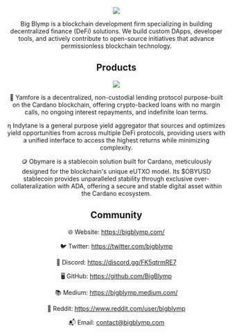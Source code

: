 <div align="center">
  <img src="https://github.com/user-attachments/assets/0fddb3e8-ade7-4245-97ca-8a584e197e0f"/> 

</div>
<div align="center">
<p>Big Blymp is a blockchain development firm specializing in building decentralized finance (DeFi) solutions. We build custom DApps, developer tools, and actively contribute to open-source initiatives that advance permissionless blockchain technology.</p>

## Products
 <img src="https://github.com/user-attachments/assets/3c6cc16a-4456-4c1b-876e-a98ce13d9f05"/>



<div align="center" >  

🍠 Yamfore is a decentralized, non-custodial lending protocol purpose-built on the Cardano blockchain, offering crypto-backed loans with no margin calls, no ongoing interest repayments, and indefinite loan terms.

η Indytane is a general purpose yield aggregator that sources and optimizes yield opportunities from across multiple DeFi protocols, providing users with a unified interface to access the highest returns while minimizing complexity.

🪙 Obymare is a stablecoin solution built for Cardano, meticulously designed for the blockchain's unique eUTXO model. Its $OBYUSD stablecoin provides unparalleled stability through exclusive over-collateralization with ADA, offering a secure and stable digital asset within the Cardano ecosystem.

</div>

## Community

 🌐 Website: https://bigblymp.com/

 🐦 Twitter: https://twitter.com/bigblymp

 💬 Discord: https://discord.gg/FK5qtrmRE7

 🖥️ GitHub: https://github.com/BigBlymp

 📚 Medium: https://bigblymp.medium.com/

 🤖 Reddit: https://www.reddit.com/user/bigblymp

 📬 Email: contact@bigblymp.com
